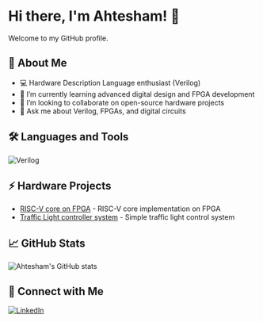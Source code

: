 # Hi there, I'm Ahtesham! 👋

Welcome to my GitHub profile.

## 🚀 About Me
- 💻 Hardware Description Language enthusiast (Verilog)
- 🌱 I’m currently learning advanced digital design and FPGA development
- 👯 I’m looking to collaborate on open-source hardware projects
- 💬 Ask me about Verilog, FPGAs, and digital circuits


## 🛠️ Languages and Tools
![Verilog](https://img.shields.io/badge/verilog-%23E44D26.svg?style=flat&logo=verilog&logoColor=white)


## ⚡ Hardware Projects
- [RISC-V core on FPGA](https://github.com/Ahtesham18112011/RISCV_MYTH) - RISC-V core implementation on FPGA
- [Traffic Light controller system](https://github.com/Ahtesham18112011/Traffic_controller_VSDSquadronFM) - Simple traffic light control system

## 📈 GitHub Stats
![Ahtesham's GitHub stats](https://github-readme-stats.vercel.app/api?username=Ahtesham18112011&show_icons=true&hide_title=true)

## 🔗 Connect with Me
[![LinkedIn](https://img.shields.io/badge/LinkedIn-blue?style=flat&logo=linkedin&logoColor=white)](https://www.linkedin.com/in/ahtesham-ahmed-779845365/?utm_source=share&utm_campaign=share_via&utm_content=profile&utm_medium=android_app)


<!--
**Ahtesham18112011/Ahtesham18112011** is a ✨ _special_ ✨ repository because its `README.md` (this file) appears on your GitHub profile.
-->

